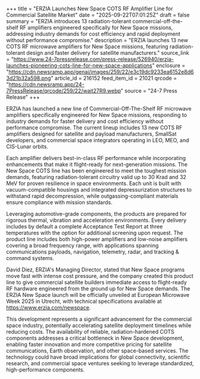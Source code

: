 +++
title = "ERZIA Launches New Space COTS RF Amplifier Line for Commercial Satellite Market"
date = "2025-09-22T07:01:25Z"
draft = false
summary = "ERZIA introduces 13 radiation-tolerant commercial-off-the-shelf RF amplifiers engineered specifically for New Space missions, addressing industry demands for cost efficiency and rapid deployment without performance compromise."
description = "ERZIA launches 13 new COTS RF microwave amplifiers for New Space missions, featuring radiation-tolerant design and faster delivery for satellite manufacturers."
source_link = "https://www.24-7pressrelease.com/press-release/526940/erzia-launches-pioneering-cots-line-for-new-space-applications"
enclosure = "https://cdn.newsramp.app/genai/images/259/22/e3c19dc9233ea6152e8d63d21b32a598.png"
article_id = 216152
feed_item_id = 21021
qrcode = "https://cdn.newsramp.app/24-7PressRelease/qrcode/259/22/wait27R9.webp"
source = "24-7 Press Release"
+++

<p>ERZIA has launched a new line of Commercial-Off-The-Shelf RF microwave amplifiers specifically engineered for New Space missions, responding to industry demands for faster delivery and cost efficiency without performance compromise. The current lineup includes 13 new COTS RF amplifiers designed for satellite and payload manufacturers, SmallSat developers, and commercial space integrators operating in LEO, MEO, and CIS-Lunar orbits.</p><p>Each amplifier delivers best-in-class RF performance while incorporating enhancements that make it flight-ready for next-generation missions. The New Space COTS line has been engineered to meet the toughest mission demands, featuring radiation-tolerant circuitry valid up to 30 Krad and 32 MeV for proven resilience in space environments. Each unit is built with vacuum-compatible housings and integrated depressurization structures to withstand rapid decompression, while outgassing-compliant materials ensure compliance with mission standards.</p><p>Leveraging automotive-grade components, the products are prepared for rigorous thermal, vibration and acceleration environments. Every delivery includes by default a complete Acceptance Test Report at three temperatures with the option for additional screening upon request. The product line includes both high-power amplifiers and low-noise amplifiers covering a broad frequency range, with applications spanning communications payloads, navigation, telemetry, radar, and tracking & command systems.</p><p>David Diez, ERZIA's Managing Director, stated that New Space programs move fast with intense cost pressure, and the company created this product line to give commercial satellite builders immediate access to flight-ready RF hardware engineered from the ground up for New Space demands. The ERZIA New Space launch will be officially unveiled at European Microwave Week 2025 in Utrecht, with technical specifications available at <a href="https://www.erzia.com/newspace" rel="nofollow" target="_blank">https://www.erzia.com/newspace</a>.</p><p>This development represents a significant advancement for the commercial space industry, potentially accelerating satellite deployment timelines while reducing costs. The availability of reliable, radiation-hardened COTS components addresses a critical bottleneck in New Space development, enabling faster innovation and more competitive pricing for satellite communications, Earth observation, and other space-based services. The technology could have broad implications for global connectivity, scientific research, and commercial space ventures seeking to leverage standardized, high-performance components.</p>